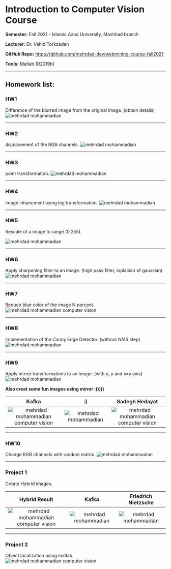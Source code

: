 # Introduction to Computer Vision Course

**Semester:** Fall 2021 - Islamic Azad University, Mashhad branch

**Lecturer:‌** Dr. Vahid Torkzadeh

**GitHub Repo:** https://github.com/mehrdad-dev/webmining-course-fall2021

**Tools:** Matlab (R2019b)

---

## Homework list:

### HW1
Difference of the blurred image from the original image. (obtain details)
![mehrdad mohammadian](/assets/hw1.jpg)

---

### HW2 
displacement of the RGB channels.
![mehrdad mohammadian](/assets/hw2.jpg)

---

### HW3
point transformation.
![mehrdad mohammadian](/assets/hw3.jpg)

---

### HW4
Image inhancment using log transformation.
![mehrdad mohammadian](/assets/hw4.jpg)

---

### HW5
Rescale of a image to range (0,255).

![mehrdad mohammadian](/assets/hw5.png)

---

### HW6
Apply sharpening filter to an image. (high pass filter, loplacian of gaussian)
![mehrdad mohammadian](/assets/hw6.jpg)

---

### HW7
Reduce blue color of the image N percent.
![mehrdad mohammadian computer vision](/assets/hw7.png)

---

### HW8
Implementation of the Canny Edge Detector. (without NMS step)
![mehrdad mohammadian](/assets/hw8.png)

---

### HW9
Apply mirror transformations to an image. (with x, y and x=y axis)
![mehrdad mohammadian](/assets/hw9.png)

**Also creat some fun images using mirror :)))))**

Kafka   |  :) |  Sadegh Hedayat
:-------------------------:|:-------------------------:|:-------------------------:
![mehrdad mohammadian computer vision](/assets/fun1.png)  |   ![mehrdad mohammadian](/assets/fun2.png)  | ![mehrdad mohammadian computer vision](/assets/fun3.png)

---

### HW10
Change RGB channels with random matrix.
![mehrdad mohammadian](/assets/hw10.png)

---

### Project 1
Create Hybrid images.

Hybrid Result   |  Kafka |  Friedrich Nietzsche
:-------------------------:|:-------------------------:|:-------------------------:
![mehrdad mohammadian computer vision](/assets/p1.jpg) |  ![mehrdad mohammadian](/assets/p1-1.jpg) | ![mehrdad mohammadian](/assets/p1-2.jpg)



---

### Project 2
Object localization using matlab.
![mehrdad mohammadian computer vision](/assets/p2.png)
